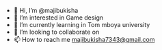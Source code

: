 - 👋 Hi, I’m @majibukisha
- 👀 I’m interested in Game design
- 🌱 I’m currently learning in Tom mboya university
- 💞️ I’m looking to collaborate on 
- 📫 How to reach me majibukisha7343@gmail.com

<!---
majibukisha/majibukisha is a ✨ special ✨ repository because its `README.md` (this file) appears on your GitHub profile.
You can click the Preview link to take a look at your changes.
--->

